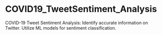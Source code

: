 # COVID19_TweetSentiment_Analysis
COVID-19 Tweet Sentiment Analysis: Identify accurate information on Twitter. Utilize ML models for sentiment classification.
